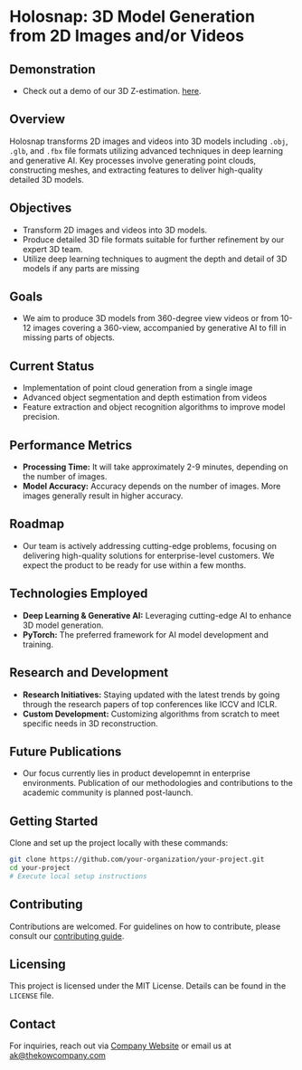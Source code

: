 
# Holosnap: 3D Model Generation from 2D Images and/or Videos

## Demonstration

- Check out a demo of our 3D Z-estimation. [here](https://drive.google.com/file/d/1Ly3STceOTAws5W7EJGc7k6AEyFfgvi4U/view?usp=sharing).

## Overview

Holosnap transforms 2D images and videos into 3D models including `.obj`, `.glb`, and `.fbx` file formats utilizing advanced techniques in deep learning and generative AI. Key processes involve generating point clouds, constructing meshes, and extracting features to deliver high-quality detailed 3D models.

## Objectives

- Transform 2D images and videos into 3D models.
- Produce detailed 3D file formats suitable for further refinement by our expert 3D team.
- Utilize deep learning techniques to augment the depth and detail of 3D models if any parts are missing

## Goals
- We aim to produce 3D models from 360-degree view videos or from 10-12 images covering a 360-view, accompanied by generative AI to fill in missing parts of objects.

## Current Status

- Implementation of point cloud generation from a single image
- Advanced object segmentation and depth estimation from videos
- Feature extraction and object recognition algorithms to improve model precision.


## Performance Metrics

- **Processing Time:** It will take approximately 2-9 minutes, depending on the number of images.
- **Model Accuracy:** Accuracy depends on the number of images. More images generally result in higher accuracy.

## Roadmap

- Our team is actively addressing cutting-edge problems, focusing on delivering high-quality solutions for enterprise-level customers. We expect the product to be ready for use within a few months.

## Technologies Employed

- **Deep Learning & Generative AI:** Leveraging cutting-edge AI to enhance 3D model generation.
- **PyTorch:** The preferred framework for AI model development and training.

## Research and Development

- **Research Initiatives:** Staying updated with the latest trends by going through the research papers of top conferences like ICCV and ICLR.
- **Custom Development:** Customizing algorithms from scratch to meet specific needs in 3D reconstruction.

## Future Publications

- Our focus currently lies in product developemnt  in enterprise environments. Publication of our methodologies and contributions to the academic community is planned post-launch.

## Getting Started

Clone and set up the project locally with these commands:

```bash
git clone https://github.com/your-organization/your-project.git
cd your-project
# Execute local setup instructions
```

## Contributing

Contributions are welcomed. For guidelines on how to contribute, please consult our [contributing guide](CONTRIBUTING.md).

## Licensing

This project is licensed under the MIT License. Details can be found in the `LICENSE` file.

## Contact

For inquiries, reach out via [Company Website](https://thekowcompany.com/) or email us at ak@thekowcompany.com
